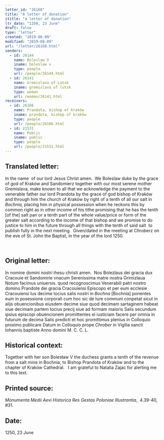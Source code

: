 ```yaml
---
letter_id: "26168"
title: "A letter of donation"
ititle: "a letter of donation"
ltr_date: "1250, 23 June"
draft: false
type: "letter"
created: "2019-08-09"
modified: "2019-08-09"
url: "/letter/26168.html"
senders:
  - id: 26144
    name: Boleslaw V
    iname: boleslaw v
    type: people
    url: /people/26144.html
  - id: 26141
    name: Gremislava of Lutsk
    iname: gremislava of lutsk
    type: woman
    url: /woman/26141.html
receivers:
  - id: 26166
    name: Prandota, bishop of Kraków
    iname: prandota, bishop of kraków
    type: people
    url: /people/26166.html
  - id: 21531
    name: Public
    iname: public
    type: people
    url: /people/21531.html
---
```

<h2> Translated letter:</h2><p>In the name&nbsp; of our lord Jesus Christ amen.&nbsp; We Boleslaw duke by the grace of god of Kraków and Sandomierz together with our most serene mother Gremislava, make known to all that we acknowledge the payment to the venerable father our lord Prandota by the grace of god bishop of Kraków and through him the church of Kraków by right of a tenth of all our salt in <i>Bochnia,</i> placing him in physical possession when he reckons this by common right as in other income of his tithe promising that he has the tenth [of the] salt pan or a tenth part of the whole value/price or form of the greater salt according to the income of that bishop and we promise to do justice to him in the future through all things with the tenth of said salt &nbsp;to publish fully in the next meeting.&nbsp; Given/dated in the meeting at Chroberz on the eve of St. John the Baptist, in the year of the lord 1250.</p><p>&nbsp;</p><h2 class="mt-4"> Original letter:</h2><p>In nomine domini nostri ihesu christi amen.&nbsp; Nos Bolezlaus dei gracia dux Cracouie et Sandomirie vnacum Serenissima matre nostra Grimizlaua Notum facimus uniuersis. quod recognoscimus Venerabili patri nostro domino Prandote dei gracia Cracouiensi Episcopo et per eum ecclesie Cracouiensi Ius decime tocius salis nostri in <i>Bochna </i>[Bochnia] ponentes eum in posessione corporali cum hoc sic de Iure communi conpetat sicut in alijs obuencionibus eiusdem decime siue quod decimam sartaginem habeat siue decimam partem tocius precij siue ad formam maioris Salis secundum ipsius episcopi obuencionem promittentes ei iusticiam facere per omnia in futurum de decima Salis predicti et hoc promittimus plenius in Colloquio proximo publicare Datum in Colloquio prope <i>Chrober</i> in Vigilia sancti Iohannis baptiste Anno domini M. C. C. L.</p><h2 class="mt-4"> Historical context:</h2><p>Together with her son Bolesław V the duchess grants a tenth of the revenue from a salt mine in Bochnia, to Bishop Prandota of Kraków and to the chapter of Kraków Cathedral. &nbsp;&nbsp;I am grateful to Natalia Zajac for alerting me to this text.</p><h2 class="mt-4"> Printed source:</h2><p><i><span>Monumenta Medii Aevi Historica Res Gestas Poloniae Illustrantia</span></i><span>, &nbsp;4.39-40, #31.</span></p><h2 class="mt-4"> Date:</h2>1250, 23 June